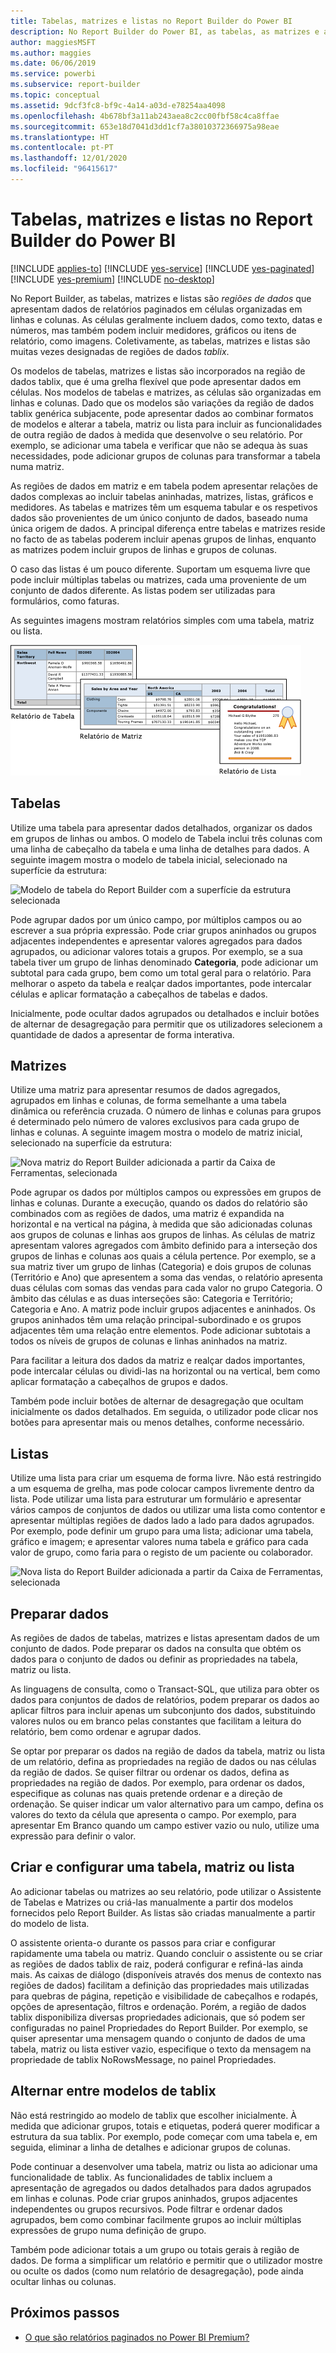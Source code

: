 ```yaml
---
title: Tabelas, matrizes e listas no Report Builder do Power BI
description: No Report Builder do Power BI, as tabelas, as matrizes e as listas são regiões de dados que apresentam dados de relatórios paginados em células organizadas em linhas e colunas.
author: maggiesMSFT
ms.author: maggies
ms.date: 06/06/2019
ms.service: powerbi
ms.subservice: report-builder
ms.topic: conceptual
ms.assetid: 9dcf3fc8-bf9c-4a14-a03d-e78254aa4098
ms.openlocfilehash: 4b678bf3a11ab243aea8c2cc00fbf58c4ca8ffae
ms.sourcegitcommit: 653e18d7041d3dd1cf7a38010372366975a98eae
ms.translationtype: HT
ms.contentlocale: pt-PT
ms.lasthandoff: 12/01/2020
ms.locfileid: "96415617"
---
```

# <a name="tables-matrixes-and-lists-in-power-bi-report-builder"></a>Tabelas, matrizes e listas no Report Builder do Power BI

[!INCLUDE [applies-to](../includes/applies-to.md)] [!INCLUDE [yes-service](../includes/yes-service.md)] [!INCLUDE [yes-paginated](../includes/yes-paginated.md)] [!INCLUDE [yes-premium](../includes/yes-premium.md)] [!INCLUDE [no-desktop](../includes/no-desktop.md)] 

No Report Builder, as tabelas, matrizes e listas são *regiões de dados* que apresentam dados de relatórios paginados em células organizadas em linhas e colunas. As células geralmente incluem dados, como texto, datas e números, mas também podem incluir medidores, gráficos ou itens de relatório, como imagens. Coletivamente, as tabelas, matrizes e listas são muitas vezes designadas de regiões de dados *tablix*.  
  
 Os modelos de tabelas, matrizes e listas são incorporados na região de dados tablix, que é uma grelha flexível que pode apresentar dados em células. Nos modelos de tabelas e matrizes, as células são organizadas em linhas e colunas. Dado que os modelos são variações da região de dados tablix genérica subjacente, pode apresentar dados ao combinar formatos de modelos e alterar a tabela, matriz ou lista para incluir as funcionalidades de outra região de dados à medida que desenvolve o seu relatório. Por exemplo, se adicionar uma tabela e verificar que não se adequa às suas necessidades, pode adicionar grupos de colunas para transformar a tabela numa matriz.  
  
 As regiões de dados em matriz e em tabela podem apresentar relações de dados complexas ao incluir tabelas aninhadas, matrizes, listas, gráficos e medidores. As tabelas e matrizes têm um esquema tabular e os respetivos dados são provenientes de um único conjunto de dados, baseado numa única origem de dados. A principal diferença entre tabelas e matrizes reside no facto de as tabelas poderem incluir apenas grupos de linhas, enquanto as matrizes podem incluir grupos de linhas e grupos de colunas.  
  
 O caso das listas é um pouco diferente. Suportam um esquema livre que pode incluir múltiplas tabelas ou matrizes, cada uma proveniente de um conjunto de dados diferente. As listas podem ser utilizadas para formulários, como faturas.  
  
 As seguintes imagens mostram relatórios simples com uma tabela, matriz ou lista.  

![Tabela, matriz e lista do Report Builder](media/report-builder-tables-matrices-lists/report-builder-table-matrix-list.png)
  
##  <a name="tables"></a><a name="Table"></a> Tabelas  
 Utilize uma tabela para apresentar dados detalhados, organizar os dados em grupos de linhas ou ambos. O modelo de Tabela inclui três colunas com uma linha de cabeçalho da tabela e uma linha de detalhes para dados. A seguinte imagem mostra o modelo de tabela inicial, selecionado na superfície da estrutura:  

![Modelo de tabela do Report Builder com a superfície da estrutura selecionada](media/report-builder-tables-matrices-lists/report-builder-new-table.png)
  
 Pode agrupar dados por um único campo, por múltiplos campos ou ao escrever a sua própria expressão. Pode criar grupos aninhados ou grupos adjacentes independentes e apresentar valores agregados para dados agrupados, ou adicionar valores totais a grupos. Por exemplo, se a sua tabela tiver um grupo de linhas denominado **Categoria**, pode adicionar um subtotal para cada grupo, bem como um total geral para o relatório. Para melhorar o aspeto da tabela e realçar dados importantes, pode intercalar células e aplicar formatação a cabeçalhos de tabelas e dados.  
  
 Inicialmente, pode ocultar dados agrupados ou detalhados e incluir botões de alternar de desagregação para permitir que os utilizadores selecionem a quantidade de dados a apresentar de forma interativa.  
  
##  <a name="matrixes"></a><a name="Matrix"></a> Matrizes  
 Utilize uma matriz para apresentar resumos de dados agregados, agrupados em linhas e colunas, de forma semelhante a uma tabela dinâmica ou referência cruzada. O número de linhas e colunas para grupos é determinado pelo número de valores exclusivos para cada grupo de linhas e colunas. A seguinte imagem mostra o modelo de matriz inicial, selecionado na superfície da estrutura:  

![Nova matriz do Report Builder adicionada a partir da Caixa de Ferramentas, selecionada](media/report-builder-tables-matrices-lists/report-builder-new-matrix.png)
 
 Pode agrupar os dados por múltiplos campos ou expressões em grupos de linhas e colunas. Durante a execução, quando os dados do relatório são combinados com as regiões de dados, uma matriz é expandida na horizontal e na vertical na página, à medida que são adicionadas colunas aos grupos de colunas e linhas aos grupos de linhas. As células de matriz apresentam valores agregados com âmbito definido para a interseção dos grupos de linhas e colunas aos quais a célula pertence. Por exemplo, se a sua matriz tiver um grupo de linhas (Categoria) e dois grupos de colunas (Território e Ano) que apresentem a soma das vendas, o relatório apresenta duas células com somas das vendas para cada valor no grupo Categoria. O âmbito das células e as duas interseções são: Categoria e Território; Categoria e Ano. A matriz pode incluir grupos adjacentes e aninhados. Os grupos aninhados têm uma relação principal-subordinado e os grupos adjacentes têm uma relação entre elementos. Pode adicionar subtotais a todos os níveis de grupos de colunas e linhas aninhados na matriz.  
  
 Para facilitar a leitura dos dados da matriz e realçar dados importantes, pode intercalar células ou dividi-las na horizontal ou na vertical, bem como aplicar formatação a cabeçalhos de grupos e dados.  
  
 Também pode incluir botões de alternar de desagregação que ocultam inicialmente os dados detalhados. Em seguida, o utilizador pode clicar nos botões para apresentar mais ou menos detalhes, conforme necessário.  
  
##  <a name="lists"></a><a name="List"></a> Listas  
 Utilize uma lista para criar um esquema de forma livre. Não está restringido a um esquema de grelha, mas pode colocar campos livremente dentro da lista. Pode utilizar uma lista para estruturar um formulário e apresentar vários campos de conjuntos de dados ou utilizar uma lista como contentor e apresentar múltiplas regiões de dados lado a lado para dados agrupados. Por exemplo, pode definir um grupo para uma lista; adicionar uma tabela, gráfico e imagem; e apresentar valores numa tabela e gráfico para cada valor de grupo, como faria para o registo de um paciente ou colaborador.  

![Nova lista do Report Builder adicionada a partir da Caixa de Ferramentas, selecionada](media/report-builder-tables-matrices-lists/report-builder-new-list.png)
  
##  <a name="preparing-data"></a><a name="PreparingData"></a> Preparar dados  
 As regiões de dados de tabelas, matrizes e listas apresentam dados de um conjunto de dados. Pode preparar os dados na consulta que obtém os dados para o conjunto de dados ou definir as propriedades na tabela, matriz ou lista.  
  
 As linguagens de consulta, como o Transact-SQL, que utiliza para obter os dados para conjuntos de dados de relatórios, podem preparar os dados ao aplicar filtros para incluir apenas um subconjunto dos dados, substituindo valores nulos ou em branco pelas constantes que facilitam a leitura do relatório, bem como ordenar e agrupar dados.  
  
 Se optar por preparar os dados na região de dados da tabela, matriz ou lista de um relatório, defina as propriedades na região de dados ou nas células da região de dados. Se quiser filtrar ou ordenar os dados, defina as propriedades na região de dados. Por exemplo, para ordenar os dados, especifique as colunas nas quais pretende ordenar e a direção de ordenação. Se quiser indicar um valor alternativo para um campo, defina os valores do texto da célula que apresenta o campo. Por exemplo, para apresentar Em Branco quando um campo estiver vazio ou nulo, utilize uma expressão para definir o valor.  
  
##  <a name="building-and-configuring-a-table-matrix-or-list"></a><a name="BuildingConfiguringTableMatrixList"></a> Criar e configurar uma tabela, matriz ou lista  
 Ao adicionar tabelas ou matrizes ao seu relatório, pode utilizar o Assistente de Tabelas e Matrizes ou criá-las manualmente a partir dos modelos fornecidos pelo Report Builder. As listas são criadas manualmente a partir do modelo de lista.  
  
 O assistente orienta-o durante os passos para criar e configurar rapidamente uma tabela ou matriz. Quando concluir o assistente ou se criar as regiões de dados tablix de raiz, poderá configurar e refiná-las ainda mais. As caixas de diálogo (disponíveis através dos menus de contexto nas regiões de dados) facilitam a definição das propriedades mais utilizadas para quebras de página, repetição e visibilidade de cabeçalhos e rodapés, opções de apresentação, filtros e ordenação. Porém, a região de dados tablix disponibiliza diversas propriedades adicionais, que só podem ser configuradas no painel Propriedades do Report Builder. Por exemplo, se quiser apresentar uma mensagem quando o conjunto de dados de uma tabela, matriz ou lista estiver vazio, especifique o texto da mensagem na propriedade de tablix NoRowsMessage, no painel Propriedades.  
  
##  <a name="changing-between-tablix-templates"></a><a name="ChangingBetweenTablixTemplates"></a> Alternar entre modelos de tablix  
 Não está restringido ao modelo de tablix que escolher inicialmente. À medida que adicionar grupos, totais e etiquetas, poderá querer modificar a estrutura da sua tablix. Por exemplo, pode começar com uma tabela e, em seguida, eliminar a linha de detalhes e adicionar grupos de colunas.  
  
 Pode continuar a desenvolver uma tabela, matriz ou lista ao adicionar uma funcionalidade de tablix. As funcionalidades de tablix incluem a apresentação de agregados ou dados detalhados para dados agrupados em linhas e colunas. Pode criar grupos aninhados, grupos adjacentes independentes ou grupos recursivos. Pode filtrar e ordenar dados agrupados, bem como combinar facilmente grupos ao incluir múltiplas expressões de grupo numa definição de grupo.  
  
 Também pode adicionar totais a um grupo ou totais gerais à região de dados. De forma a simplificar um relatório e permitir que o utilizador mostre ou oculte os dados (como num relatório de desagregação), pode ainda ocultar linhas ou colunas. 

## <a name="next-steps"></a>Próximos passos

- [O que são relatórios paginados no Power BI Premium?](paginated-reports-report-builder-power-bi.md)
